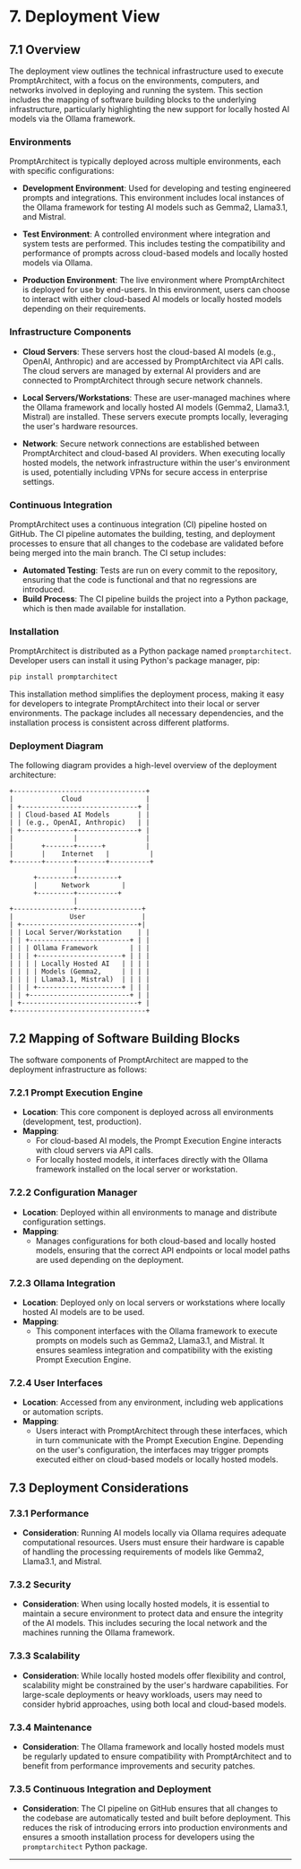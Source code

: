 # 7. Deployment View

## 7.1 Overview

The deployment view outlines the technical infrastructure used to execute PromptArchitect, with a focus on the environments, computers, and networks involved in deploying and running the system. This section includes the mapping of software building blocks to the underlying infrastructure, particularly highlighting the new support for locally hosted AI models via the Ollama framework.

### Environments

PromptArchitect is typically deployed across multiple environments, each with specific configurations:

- **Development Environment**: Used for developing and testing engineered prompts and integrations. This environment includes local instances of the Ollama framework for testing AI models such as Gemma2, Llama3.1, and Mistral.
  
- **Test Environment**: A controlled environment where integration and system tests are performed. This includes testing the compatibility and performance of prompts across cloud-based models and locally hosted models via Ollama.
  
- **Production Environment**: The live environment where PromptArchitect is deployed for use by end-users. In this environment, users can choose to interact with either cloud-based AI models or locally hosted models depending on their requirements.

### Infrastructure Components

- **Cloud Servers**: These servers host the cloud-based AI models (e.g., OpenAI, Anthropic) and are accessed by PromptArchitect via API calls. The cloud servers are managed by external AI providers and are connected to PromptArchitect through secure network channels.
  
- **Local Servers/Workstations**: These are user-managed machines where the Ollama framework and locally hosted AI models (Gemma2, Llama3.1, Mistral) are installed. These servers execute prompts locally, leveraging the user's hardware resources.
  
- **Network**: Secure network connections are established between PromptArchitect and cloud-based AI providers. When executing locally hosted models, the network infrastructure within the user's environment is used, potentially including VPNs for secure access in enterprise settings.

### Continuous Integration

PromptArchitect uses a continuous integration (CI) pipeline hosted on GitHub. The CI pipeline automates the building, testing, and deployment processes to ensure that all changes to the codebase are validated before being merged into the main branch. The CI setup includes:

- **Automated Testing**: Tests are run on every commit to the repository, ensuring that the code is functional and that no regressions are introduced.
- **Build Process**: The CI pipeline builds the project into a Python package, which is then made available for installation.

### Installation

PromptArchitect is distributed as a Python package named `promptarchitect`. Developer users can install it using Python's package manager, pip:

```bash
pip install promptarchitect
```

This installation method simplifies the deployment process, making it easy for developers to integrate PromptArchitect into their local or server environments. The package includes all necessary dependencies, and the installation process is consistent across different platforms.

### Deployment Diagram

The following diagram provides a high-level overview of the deployment architecture:

```
+---------------------------------+
|            Cloud                |
| +-----------------------------+ |
| | Cloud-based AI Models       | |
| | (e.g., OpenAI, Anthropic)   | |
| +-------------+---------------+ |
|               |                 |
|       +-------+------+          |
|       |    Internet   |          |
+-------+-------+-------+----------+
                |
      +---------+----------+
      |      Network        |
      +---------+----------+
                |
+---------------+----------------+
|              User              |
| +-----------------------------+|
| | Local Server/Workstation    | |
| | +-------------------------+ | |
| | | Ollama Framework        | | |
| | | +---------------------+ | | |
| | | | Locally Hosted AI   | | | |
| | | | Models (Gemma2,     | | | |
| | | | Llama3.1, Mistral)  | | | |
| | | +---------------------+ | | |
| | +-------------------------+ | |
| +-----------------------------+ |
+---------------------------------+
```

## 7.2 Mapping of Software Building Blocks

The software components of PromptArchitect are mapped to the deployment infrastructure as follows:

### 7.2.1 Prompt Execution Engine

- **Location**: This core component is deployed across all environments (development, test, production).
- **Mapping**:
  - For cloud-based AI models, the Prompt Execution Engine interacts with cloud servers via API calls.
  - For locally hosted models, it interfaces directly with the Ollama framework installed on the local server or workstation.

### 7.2.2 Configuration Manager

- **Location**: Deployed within all environments to manage and distribute configuration settings.
- **Mapping**:
  - Manages configurations for both cloud-based and locally hosted models, ensuring that the correct API endpoints or local model paths are used depending on the deployment.

### 7.2.3 Ollama Integration

- **Location**: Deployed only on local servers or workstations where locally hosted AI models are to be used.
- **Mapping**:
  - This component interfaces with the Ollama framework to execute prompts on models such as Gemma2, Llama3.1, and Mistral. It ensures seamless integration and compatibility with the existing Prompt Execution Engine.

### 7.2.4 User Interfaces

- **Location**: Accessed from any environment, including web applications or automation scripts.
- **Mapping**:
  - Users interact with PromptArchitect through these interfaces, which in turn communicate with the Prompt Execution Engine. Depending on the user's configuration, the interfaces may trigger prompts executed either on cloud-based models or locally hosted models.

## 7.3 Deployment Considerations

### 7.3.1 Performance

- **Consideration**: Running AI models locally via Ollama requires adequate computational resources. Users must ensure their hardware is capable of handling the processing requirements of models like Gemma2, Llama3.1, and Mistral.

### 7.3.2 Security

- **Consideration**: When using locally hosted models, it is essential to maintain a secure environment to protect data and ensure the integrity of the AI models. This includes securing the local network and the machines running the Ollama framework.

### 7.3.3 Scalability

- **Consideration**: While locally hosted models offer flexibility and control, scalability might be constrained by the user's hardware capabilities. For large-scale deployments or heavy workloads, users may need to consider hybrid approaches, using both local and cloud-based models.

### 7.3.4 Maintenance

- **Consideration**: The Ollama framework and locally hosted models must be regularly updated to ensure compatibility with PromptArchitect and to benefit from performance improvements and security patches.

### 7.3.5 Continuous Integration and Deployment

- **Consideration**: The CI pipeline on GitHub ensures that all changes to the codebase are automatically tested and built before deployment. This reduces the risk of introducing errors into production environments and ensures a smooth installation process for developers using the `promptarchitect` Python package.

---
